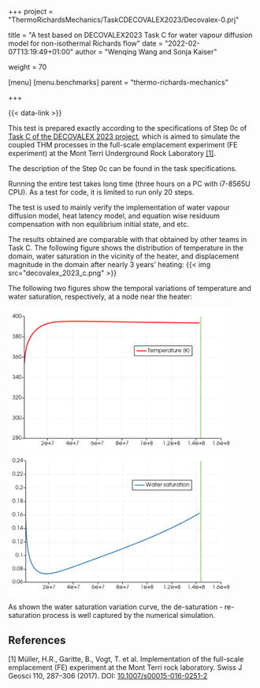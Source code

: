 +++
project = "ThermoRichardsMechanics/TaskCDECOVALEX2023/Decovalex-0.prj"

title = "A test based on DECOVALEX2023 Task C for water vapour diffusion model for non-isothermal Richards flow"
date = "2022-02-07T13:19:49+01:00"
author = "Wenqing Wang and Sonja Kaiser"

weight = 70

[menu]
  [menu.benchmarks]
    parent = "thermo-richards-mechanics"

+++

{{< data-link >}}

This test is prepared exactly according to the specifications of Step 0c of
 [Task C of
 the DECOVALEX 2023 project](https://decovalex.org/D-2023/task-c.html),
 which is aimed to simulate the coupled THM processes
 in the full-scale emplacement experiment (FE experiment) at the Mont Terri
 Underground Rock Laboratory [[1]](#1).

The description of the Step 0c can be found in the task specifications.

Running the entire test takes long time (three hours on a PC with i7-8565U CPU).
 As a test for code, it is limited to run only 20 steps.

The test is used to mainly verify the implementation of water vapour diffusion model,
 heat latency model, and equation wise residuum compensation with non equilibrium
 initial state, and etc.

 The results obtained are comparable with that obtained by other teams in
 Task C. The following figure shows the distribution of temperature in the domain,
 water saturation in the vicinity of the heater, and displacement magnitude
 in the domain after nearly 3 years' heating:
{{< img src="decovalex_2023_c.png" >}}

The following two figures show the temporal variations of temperature and water
 saturation, respectively, at a node near the heater:

<img src="decovalex_2023_c_T_t.png" alt="drawing" width="450"/>
<img src="decovalex_2023_c_S_t.png" alt="drawing" width="450"/>

As shown the water saturation variation curve, the de-saturation -
 re-saturation process is well captured by the numerical simulation.

## References

<a id="1">[1]</a>
Müller, H.R., Garitte, B., Vogt, T. et al. Implementation of the full-scale
 emplacement (FE) experiment at the Mont Terri rock laboratory.
 Swiss J Geosci 110, 287–306 (2017). DOI:
[10.1007/s00015-016-0251-2](https://sjg.springeropen.com/articles/10.1007/s00015-016-0251-2)
